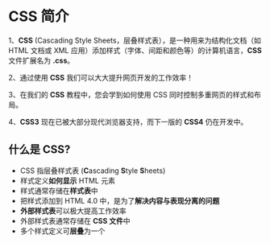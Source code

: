 # CSS 简介

1、**CSS** (Cascading Style Sheets，层叠样式表），是一种用来为结构化文档（如 HTML 文档或 XML 应用）添加样式（字体、间距和颜色等）的计算机语言，**CSS** 文件扩展名为 **.css**。

2、通过使用 **CSS** 我们可以大大提升网页开发的工作效率！

3、在我们的 **CSS** 教程中，您会学到如何使用 CSS 同时控制多重网页的样式和布局。

4、**CSS3** 现在已被大部分现代浏览器支持，而下一版的 **CSS4** 仍在开发中。



## 什么是 CSS?

- CSS 指层叠样式表 (**C**ascading **S**tyle **S**heets)
- 样式定义**如何显示** HTML 元素
- 样式通常存储在**样式表**中
- 把样式添加到 HTML 4.0 中，是为了**解决内容与表现分离的问题**
- **外部样式表**可以极大提高工作效率
- 外部样式表通常存储在 **CSS 文件**中
- 多个样式定义可**层叠**为一个

